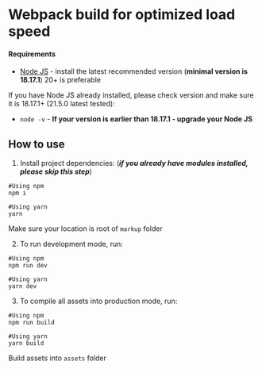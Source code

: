 # Webpack build for optimized load speed

#### Requirements

* [Node JS](https://nodejs.org/) - install the latest recommended version (**minimal version is 18.17.1**) 20+ is preferable

If you have Node JS already installed, please check version and make sure it is 18.17.1+ (21.5.0 latest tested):
* `node -v` - **If your version is earlier than 18.17.1 - upgrade your Node JS**

## How to use

1. Install project dependencies: (**_if you already have modules installed, please skip this step_**)
```
#Using npm
npm i

#Using yarn
yarn
```
Make sure your location is root of `markup` folder

2.  To run development mode, run:
```
#Using npm
npm run dev

#Using yarn
yarn dev
```

3.  To compile all assets into production mode, run:
```
#Using npm
npm run build

#Using yarn
yarn build
```
Build assets into `assets` folder
